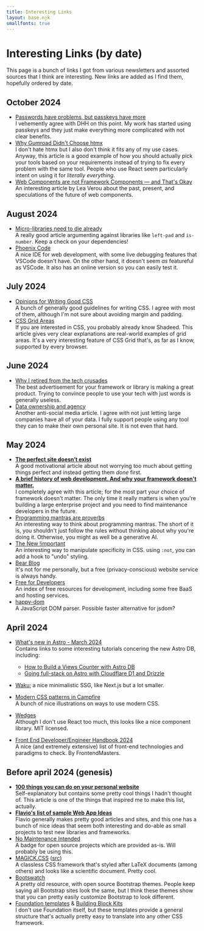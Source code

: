 ```yaml
---
title: Interesting Links
layout: base.njk
smallfonts: true
---
```


# Interesting Links (by date)

This page is a bunch of links I got from various newsletters and assorted sources that I think are interesting. 
New links are added as I find them, hopefully ordered by date.

## October 2024

* [Passwords have problems, but passkeys have more](https://world.hey.com/dhh/passwords-have-problems-but-passkeys-have-more-95285df9)  
    I vehemently agree with DHH on this point. My work has started using passkeys and they just make everything more complicated with not clear benefits.
* [Why Gumroad Didn't Choose htmx](https://htmx.org/essays/why-gumroad-didnt-choose-htmx/)  
    I don't hate htmx but I also don't think it fits any of my use cases. Anyway, this article is a good example of how you should actually pick your tools based on your requirements instead of trying to fix every problem with the same tool. People who use React seem particularly intent on using it for _literally everything_.
* [Web Components are not Framework Components — and That's Okay](https://lea.verou.me/blog/2024/wcs-vs-frameworks/)  
    An interesting article by Lea Verou about the past, present, and speculations of the future of web components.


## August 2024

* [Micro-libraries need to die already](https://bvisness.me/microlibraries/)  
    A really good article argumenting against libraries like `left-pad` and `is-number`. Keep a check on your dependencies!
* [Phoenix Code](https://phcode.io/#/home)  
    A nice IDE for web development, with some live debugging features that VSCode doesn't have. On the other hand, it doesn't seem _as_ featureful as VSCode. It also has an online version so you can easily test it.


## July 2024

* [Opinions for Writing Good CSS](https://www.andrewwalpole.com/blog/opinions-for-writing-good-css/)  
    A bunch of generally good guidelines for writing CSS. I agree with most of them, although I'm not sure about avoiding margin and padding.
* [CSS Grid Areas](https://ishadeed.com/article/css-grid-area/)  
    If you are interested in CSS, you probably already know Shadeed. This article gives very clear explanations are real-world examples
    of grid areas. It's a very interesting feature of CSS Grid that's, as far as I know, supported by every browser.


## June 2024

* [Why I retired from the tech crusades](https://world.hey.com/dhh/why-i-retired-from-the-tech-crusades-107a51ea)  
    The best advertisement for your framework or library is making a great product. Trying to convince people to use your tech with just
    words is generally useless.
* [Data ownership and agency](https://coryd.dev/posts/2024/data-ownership-and-agency/)  
    Another anti-social media article. I agree with not just letting large companies have all of your data. I fully support people
    using any tool they can to make their own personal site. It is not even that hard.


## May 2024

* **[The perfect site doesn’t exist](https://branch.climateaction.tech/issues/issue-8/the-perfect-site-doesnt-exist/)**  
    A good motivational article about not worrying too much about getting things perfect and instead getting them _done_ first.
* **[A brief history of web development. And why your framework doesn't matter.](https://gebna.gg/blog/brief-history-of-web-development)**  
    I completely agree with this article; for the most part your choice of framework doesn't matter. The only time it really matters is when you're building a large enterprise project and you need to find maintenance developers in the future.
* [Programming mantras are proverbs](https://lukeplant.me.uk/blog/posts/programming-mantras-are-proverbs/)  
    An interesting way to think about programming mantras. The short of it is, you shouldn't just follow the rules without thinking
    about why you're doing it. Otherwise, you might as well be a generative AI.
* [The New !important](https://geoffgraham.me/the-new-css-important/)  
    An interesting way to manipulate specificity in CSS. using `:not`, you can add a hook to "undo" styling.
* [Bear Blog](https://bearblog.dev)  
    It's not for me personally, but a free (privacy-conscious) website service is always handy.
* [Free for Developers](https://free-for.dev/#/)  
    An index of free resources for development, including some free BaaS and hosting services.
* [happy-dom](https://github.com/capricorn86/happy-dom)  
    A JavaScript DOM parser. Possible faster alternative for jsdom?


## April 2024

* [What's new in Astro - March 2024](https://astro.build/blog/whats-new-march-2024/)  
    Contains links to some interesting tutorials concering the new Astro DB, including:

    * [How to Build a Views Counter with Astro DB](https://www.vorillaz.com/astro-views)
    * [Going full-stack on Astro with Cloudflare D1 and Drizzle](https://kevinkipp.com/blog/oing-full-stack-on-astro-with-cloudflare-d1-and-drizzle/)
* [Waku](https://waku.gg); a nice minimalistic SSG, like Next.js but a lot smaller.
* [Modern CSS patterns in Campfire](https://dev.37signals.com/modern-css-patterns-and-techniques-in-campfire/)  
    A bunch of nice illustrations on ways to use modern CSS.
* [Wedges](https://www.lemonsqueezy.com/wedges)  
    Although I don't use React too much, this looks like a nice component library. MIT licensed.
* [Front End Developer/Engineer Handbook 2024](https://frontendmasters.com/guides/front-end-handbook/2024/)  
    A nice (and extremely extensive) list of front-end technologies and paradigms to check. By FrontendMasters.


## Before april 2024 (genesis)

* **[100 things you can do on your personal website](https://jamesg.blog/2024/02/19/personal-website-ideas/)**  
    Self-explanatory but contains some pretty cool things I hadn't thought of. This article is one of the things that inspired me to make this list, actually.
* **[Flavio's list of sample Web App Ideas](https://flaviocopes.com/sample-app-ideas/)**  
    Flavio generally makes pretty good articles and sites, and this one has a bunch of nice ideas that seem both interesting and do-able as small projects to test new libraries and frameworks.
* [No Maintenance Intended](https://unmaintained.tech/)  
    A badge for open source projects which are provided as-is. Will probably be using this.
* [MAGICK.CSS](https://css.winterveil.net) ([src](https://github.com/wintermute-cell/magick.css))  
    A classless CSS framework that's styled after LaTeX documents (among others) and looks like a scientific document. Pretty cool.
* [Bootswatch](https://bootswatch.com)  
    A pretty old resource, with open source Bootstrap themes. People keep saying all Bootstrap sites look the same, but I think these themes show that you can pretty easily customize Bootstrap to look different.
* [Foundation templates](https://get.foundation/templates.html) & [Building Block Kits](https://get.foundation/building-blocks/kits.html)  
    I don't use Foundation itself, but these templates provide a general structure that's actually pretty easy to translate into any other CSS framework.


